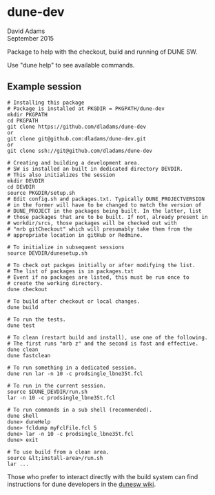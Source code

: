 # dune-dev

David Adams  
September 2015  

Package to help with the checkout, build and running of DUNE SW.

Use "dune help" to see available commands.

## Example session

```
# Installing this package
# Package is installed at PKGDIR = PKGPATH/dune-dev
mkdir PKGPATH
cd PKGPATH
git clone https://github.com/dladams/dune-dev
or
git clone git@github.com:dladams/dune-dev.git
or
git clone ssh://git@github.com/dladams/dune-dev

# Creating and building a development area.
# SW is installed an built in dedicated directory DEVDIR.
# This also initializes the session
mkdir DEVDIR
cd DEVDIR
source PKGDIR/setup.sh
# Edit config.sh and packages.txt. Typically DUNE_PROJECTVERSION
# in the former will have to be changed to match the version of
# DUNE_PROJECT in the packages being built. In the latter, list
# those packages that are to be built. If not, already present in
# workdir/srcs, those packages will be checked out with
# "mrb gitCheckout" which will presumably take them from the
# appropriate location in gitHub or Redmine.

# To initialize in subsequent sessions
source DEVDIR/dunesetup.sh

# To check out packges initially or after modifying the list.
# The list of packages is in packages.txt
# Event if no packages are listed, this must be run once to
# create the working directory.
dune checkout

# To build after checkout or local changes.
dune build

# To run the tests.
dune test

# To clean (restart build and install), use one of the following.
# The first runs "mrb z" and the second is fast and effective.
dune clean
dune fastclean

# To run something in a dedicated session.
dune run lar -n 10 -c prodsingle_lbne35t.fcl

# To run in the current session.
source $DUNE_DEVDIR/run.sh
lar -n 10 -c prodsingle_lbne35t.fcl

# To run commands in a sub shell (recommended).
dune shell
dune> duneHelp
dune> fcldump myFclFile.fcl 5
dune> lar -n 10 -c prodsingle_lbne35t.fcl
dune> exit

# To use build from a clean area.
source &lt;install-area>/run.sh
lar ...
```

Those who prefer to interact directly with the build system can find instructions for dune developers in the [dunesw wiki](https://github.com/DUNE/dunesw/wiki).

